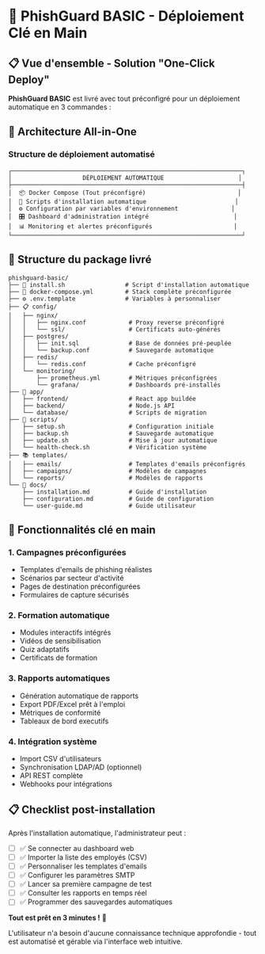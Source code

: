# 🚀 PhishGuard BASIC - Déploiement Clé en Main

## 📋 Vue d'ensemble - Solution "One-Click Deploy"

**PhishGuard BASIC** est livré avec tout préconfigré pour un déploiement automatique en 3 commandes :


## 🎯 Architecture All-in-One

### Structure de déploiement automatisé
```
┌─────────────────────────────────────────────────────────────────┐
│                    DÉPLOIEMENT AUTOMATIQUE                     │
├─────────────────────────────────────────────────────────────────┤
│  📦 Docker Compose (Tout préconfigré)                          │
│  🔧 Scripts d'installation automatique                         │
│  ⚙️ Configuration par variables d'environnement               │
│  🎛️ Dashboard d'administration intégré                        │
│  📊 Monitoring et alertes préconfigurés                       │
└─────────────────────────────────────────────────────────────────┘
```

## 📁 Structure du package livré

```
phishguard-basic/
├── 🚀 install.sh                 # Script d'installation automatique
├── 🐳 docker-compose.yml         # Stack complète préconfigurée
├── ⚙️ .env.template              # Variables à personnaliser
├── 📋 config/
│   ├── nginx/
│   │   ├── nginx.conf            # Proxy reverse préconfigré
│   │   └── ssl/                  # Certificats auto-générés
│   ├── postgres/
│   │   ├── init.sql              # Base de données pré-peuplée
│   │   └── backup.conf           # Sauvegarde automatique
│   ├── redis/
│   │   └── redis.conf            # Cache préconfigré
│   └── monitoring/
│       ├── prometheus.yml        # Métriques préconfigrées
│       └── grafana/              # Dashboards pré-installés
├── 📱 app/
│   ├── frontend/                 # React app buildée
│   ├── backend/                  # Node.js API
│   └── database/                 # Scripts de migration
├── 🔧 scripts/
│   ├── setup.sh                  # Configuration initiale
│   ├── backup.sh                 # Sauvegarde automatique
│   ├── update.sh                 # Mise à jour automatique
│   └── health-check.sh           # Vérification système
├── 📚 templates/
│   ├── emails/                   # Templates d'emails préconfigrés
│   ├── campaigns/                # Modèles de campagnes
│   └── reports/                  # Modèles de rapports
└── 📖 docs/
    ├── installation.md           # Guide d'installation
    ├── configuration.md          # Guide de configuration
    └── user-guide.md             # Guide utilisateur
```

## 🚀 Fonctionnalités clé en main

### 1. **Campagnes préconfigurées**
- Templates d'emails de phishing réalistes
- Scénarios par secteur d'activité
- Pages de destination préconfigurées
- Formulaires de capture sécurisés

### 2. **Formation automatique**
- Modules interactifs intégrés
- Vidéos de sensibilisation
- Quiz adaptatifs
- Certificats de formation

### 3. **Rapports automatiques**
- Génération automatique de rapports
- Export PDF/Excel prêt à l'emploi
- Métriques de conformité
- Tableaux de bord executifs

### 4. **Intégration système**
- Import CSV d'utilisateurs
- Synchronisation LDAP/AD (optionnel)
- API REST complète
- Webhooks pour intégrations

## 📋 Checklist post-installation

Après l'installation automatique, l'administrateur peut :

- [ ] ✅ Se connecter au dashboard web
- [ ] ✅ Importer la liste des employés (CSV)
- [ ] ✅ Personnaliser les templates d'emails
- [ ] ✅ Configurer les paramètres SMTP
- [ ] ✅ Lancer sa première campagne de test
- [ ] ✅ Consulter les rapports en temps réel
- [ ] ✅ Programmer des sauvegardes automatiques

**Tout est prêt en 3 minutes !** 🚀

L'utilisateur n'a besoin d'aucune connaissance technique approfondie - tout est automatisé et gérable via l'interface web intuitive.
